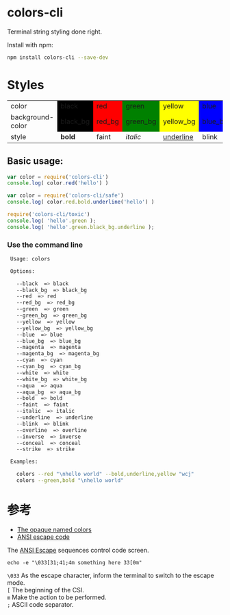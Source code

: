 # colors-cli


Terminal string styling done right.


Install with npm:

```bash
npm install colors-cli --save-dev
```

# Styles

<table>
  <tr>
    <td>color</td>
    <td style="background:black;">black</td>
    <td style="background:red;">red</td>
    <td style="background:green;">green</td>
    <td style="background:yellow;">yellow</td>
    <td style="background:blue;">blue</td>
    <td style="background:magenta;">magenta</td>
    <td style="background:cyan;">cyan</td>
    <td style="background:white;">white</td>
    <td style="background:aqua;">aqua</td>
  </tr>
  <tr>
    <td>background-color</td>
    <td style="background:black;">black_bg</td>
    <td style="background:red;">red_bg</td>
    <td style="background:green;">green_bg</td>
    <td style="background:yellow;">yellow_bg</td>
    <td style="background:blue;">blue_bg</td>
    <td style="background:magenta;">magenta_bg</td>
    <td style="background:cyan;">cyan_bg</td>
    <td style="background:white;">white_bg</td>
    <td style="background:aqua;">aqua_bg</td>
  </tr>
  <tr>
    <td>style</td>
    <td style="font-weight:bold;">bold</td>
    <td style="">faint</td>
    <td style="font-style:italic;">italic</td>
    <td style="text-decoration:underline;">underline</td>
    <td style="text-decoration: blink;">blink</td>
    <td style="text-decoration:overline;">overline</td>
    <td style="background:inverse;">inverse</td>
    <td style="background:conceal;">conceal</td>
    <td style="background:strike;">strike</td>
  </tr>
</table>

## Basic usage:

```js
var color = require('colors-cli')
console.log( color.red('hello') )

var color = require('colors-cli/safe')
console.log( color.red.bold.underline('hello') )
```


```js
require('colors-cli/toxic')
console.log( 'hello'.green );
console.log( 'hello'.green.black_bg.underline );
```

### Use the command line

```bash
 Usage: colors

 Options:

   --black  => black
   --black_bg  => black_bg
   --red  => red
   --red_bg  => red_bg
   --green  => green
   --green_bg  => green_bg
   --yellow  => yellow
   --yellow_bg  => yellow_bg
   --blue  => blue
   --blue_bg  => blue_bg
   --magenta  => magenta
   --magenta_bg  => magenta_bg
   --cyan  => cyan
   --cyan_bg  => cyan_bg
   --white  => white
   --white_bg  => white_bg
   --aqua  => aqua
   --aqua_bg  => aqua_bg
   --bold  => bold
   --faint  => faint
   --italic  => italic
   --underline  => underline
   --blink  => blink
   --overline  => overline
   --inverse  => inverse
   --conceal  => conceal
   --strike  => strike

 Examples:

   colors --red "\nhello world" --bold,underline,yellow "wcj"
   colors --green,bold "\nhello world"
```


# 参考

- [The opaque named colors](https://drafts.csswg.org/css-color/#named-colors)
- [ANSI escape code](https://en.wikipedia.org/wiki/ANSI_escape_code)


The [ANSI Escape](https://en.wikipedia.org/wiki/ANSI_escape_code) sequences control code screen.

```
echo -e "\033[31;41;4m something here 33[0m"
```

`\033` As the escape character, inform the terminal to switch to the escape mode.  
`[` The beginning of the CSI.  
`m` Make the action to be performed.  
`;` ASCII code separator.  